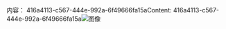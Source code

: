 <span data-ttu-id="11196-101">内容： 416a4113-c567-444e-992a-6f49666fa15a</span><span class="sxs-lookup"><span data-stu-id="11196-101">Content: 416a4113-c567-444e-992a-6f49666fa15a</span></span>![图像](a77d7c3e-b0c4-4d88-b2a2-ab4fde3f4692.png)

